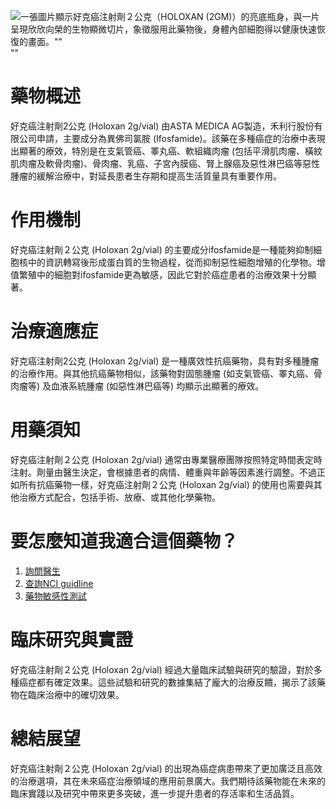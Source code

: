![一張圖片顯示好克癌注射劑２公克（HOLOXAN (2GM)）的亮底瓶身，與一片呈現欣欣向榮的生物顯微切片，象徵服用此藥物後，身體內部細胞得以健康快速恢復的畫面。""](https://i.imgur.com/BSxYGNi.jpeg)
""
# 藥物概述
好克癌注射劑2公克 (Holoxan 2g/vial) 由ASTA MEDICA AG製造，禾利行股份有限公司申請，主要成分為異佛司氯胺 (Ifosfamide)。該藥在多種癌症的治療中表現出顯著的療效，特別是在支氣管癌、睪丸癌、軟組織肉瘤 (包括平滑肌肉瘤、橫紋肌肉瘤及軟骨肉瘤)、骨肉瘤、乳癌、子宮內膜癌、腎上腺癌及惡性淋巴癌等惡性腫瘤的緩解治療中，對延長患者生存期和提高生活質量具有重要作用。

# 作用機制
好克癌注射劑２公克 (Holoxan 2g/vial) 的主要成分ifosfamide是一種能夠抑制細胞核中的資訊轉寫後形成蛋白質的生物過程，從而抑制惡性細胞增殖的化學物。增值繁殖中的細胞對ifosfamide更為敏感，因此它對於癌症患者的治療效果十分顯著。

# 治療適應症
好克癌注射劑2公克 (Holoxan 2g/vial) 是一種廣效性抗癌藥物，具有對多種腫瘤的治療作用。與其他抗癌藥物相似，該藥物對固態腫瘤 (如支氣管癌、睪丸癌、骨肉瘤等) 及血液系統腫瘤 (如惡性淋巴癌等) 均顯示出顯著的療效。

# 用藥須知
好克癌注射劑２公克 (Holoxan 2g/vial) 通常由專業醫療團隊按照特定時間表定時注射。劑量由醫生決定，會根據患者的病情、體重與年齡等因素進行調整。不過正如所有抗癌藥物一樣，好克癌注射劑２公克 (Holoxan 2g/vial) 的使用也需要與其他治療方式配合，包括手術、放療、或其他化學藥物。

# 要怎麼知道我適合這個藥物？
1. [詢問醫生](./text/1-1.html)
2. [查詢NCI guidline](./text/1-2.html)
3. [藥物敏感性測試](./text/1-3.html)

# 臨床研究與實證
好克癌注射劑２公克 (Holoxan 2g/vial) 經過大量臨床試驗與研究的驗證，對於多種癌症都有確定效果。這些試驗和研究的數據集結了龐大的治療反饋，揭示了該藥物在臨床治療中的確切效果。

# 總結展望
好克癌注射劑２公克 (Holoxan 2g/vial) 的出現為癌症病患帶來了更加廣泛且高效的治療選項，其在未來癌症治療領域的應用前景廣大。我們期待該藥物能在未來的臨床實踐以及研究中帶來更多突破，進一步提升患者的存活率和生活品質。

